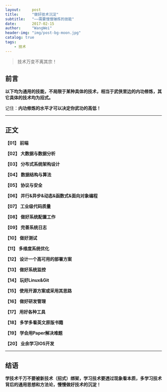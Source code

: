 ```yaml
---
layout:     post
title:      "做好技术沉淀"
subtitle:   "——需要慢慢锤炼的技能"
date:       2017-02-15
author:     "WangWei"
header-img: "img/post-bg-moon.jpg"
catalog: true
tags:
    - 技术
---
```



> 技术万变不离其宗！

## 前言

**以下均为通用的技能，不局限于某种具体的技术，相当于武侠里边的内功修炼，其它具体的技术均为招式。**

记住：**内功修炼的水平才可以决定你武功的高低！**

---

## 正文

**【01】 前端**

**【02】 大数据与数据分析**

**【03】 分布式系统架构设计**

**【04】 数据结构与算法**

**【05】 协议与安全**

**【06】 并行&异步&动态&函数式&面向对象编程**

**【07】 工业级代码质量**

**【08】 做好系统配置工作**

**【09】 完善系统日志**

**【10】 做好测试**

**【11】 多维度系统优化**

**【12】 设计一个高可用的部署方案**

**【13】 做好系统监控**

**【14】 玩好Linux&Git**

**【15】 使用开源方案或采用其思路**

**【16】 做好研发管理**

**【17】 用好各种工具**

**【18】 多学多看英文原版书籍**

**【19】 学会用Paper解决难题**

**【20】 业余学习IOS开发**

---

## 结语

**学技术千万不要被新技术（招式）绑架，学习技术要透过现象看本质，多学习技术背后的通用思想和方法论，慢慢做好技术的沉淀！**

